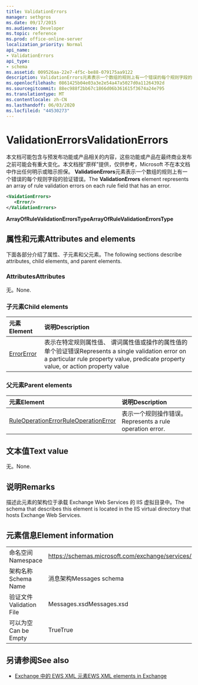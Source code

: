 ```yaml
---
title: ValidationErrors
manager: sethgros
ms.date: 09/17/2015
ms.audience: Developer
ms.topic: reference
ms.prod: office-online-server
localization_priority: Normal
api_name:
- ValidationErrors
api_type:
- schema
ms.assetid: 009526aa-22e7-4f5c-be88-079175aa9122
description: ValidationErrors元素表示一个数组的规则上有一个错误的每个规则字段的验证错误。
ms.openlocfilehash: 0861425b04e03a3e2e54a47a5027d0a11264392d
ms.sourcegitcommit: 88ec988f2bb67c1866d06b361615f3674a24e795
ms.translationtype: MT
ms.contentlocale: zh-CN
ms.lasthandoff: 06/03/2020
ms.locfileid: "44530273"
---
```

# <a name="validationerrors"></a><span data-ttu-id="81be7-103">ValidationErrors</span><span class="sxs-lookup"><span data-stu-id="81be7-103">ValidationErrors</span></span>

<span data-ttu-id="81be7-104">本文档可能包含与预发布功能或产品相关的内容，这些功能或产品在最终商业发布之前可能会有重大变化。本文档按"原样"提供，仅供参考，Microsoft 不在本文档中作出任何明示或暗示担保。 **ValidationErrors**元素表示一个数组的规则上有一个错误的每个规则字段的验证错误。</span><span class="sxs-lookup"><span data-stu-id="81be7-104">The **ValidationErrors** element represents an array of rule validation errors on each rule field that has an error.</span></span> 
  
```XML
<VaidationErrors>
   <Error/>
</ValidationErrors>
```

 <span data-ttu-id="81be7-105">**ArrayOfRuleValidationErrorsType**</span><span class="sxs-lookup"><span data-stu-id="81be7-105">**ArrayOfRuleValidationErrorsType**</span></span>
## <a name="attributes-and-elements"></a><span data-ttu-id="81be7-106">属性和元素</span><span class="sxs-lookup"><span data-stu-id="81be7-106">Attributes and elements</span></span>

<span data-ttu-id="81be7-107">下面各部分介绍了属性、子元素和父元素。</span><span class="sxs-lookup"><span data-stu-id="81be7-107">The following sections describe attributes, child elements, and parent elements.</span></span>
  
### <a name="attributes"></a><span data-ttu-id="81be7-108">Attributes</span><span class="sxs-lookup"><span data-stu-id="81be7-108">Attributes</span></span>

<span data-ttu-id="81be7-109">无。</span><span class="sxs-lookup"><span data-stu-id="81be7-109">None.</span></span>
  
### <a name="child-elements"></a><span data-ttu-id="81be7-110">子元素</span><span class="sxs-lookup"><span data-stu-id="81be7-110">Child elements</span></span>

|<span data-ttu-id="81be7-111">**元素**</span><span class="sxs-lookup"><span data-stu-id="81be7-111">**Element**</span></span>|<span data-ttu-id="81be7-112">**说明**</span><span class="sxs-lookup"><span data-stu-id="81be7-112">**Description**</span></span>|
|:-----|:-----|
|[<span data-ttu-id="81be7-113">Error</span><span class="sxs-lookup"><span data-stu-id="81be7-113">Error</span></span>](error.md) <br/> |<span data-ttu-id="81be7-114">表示在特定规则属性值、 谓词属性值或操作的属性值的单个验证错误</span><span class="sxs-lookup"><span data-stu-id="81be7-114">Represents a single validation error on a particular rule property value, predicate property value, or action property value</span></span>  <br/> |
   
### <a name="parent-elements"></a><span data-ttu-id="81be7-115">父元素</span><span class="sxs-lookup"><span data-stu-id="81be7-115">Parent elements</span></span>

|<span data-ttu-id="81be7-116">**元素**</span><span class="sxs-lookup"><span data-stu-id="81be7-116">**Element**</span></span>|<span data-ttu-id="81be7-117">**说明**</span><span class="sxs-lookup"><span data-stu-id="81be7-117">**Description**</span></span>|
|:-----|:-----|
|[<span data-ttu-id="81be7-118">RuleOperationError</span><span class="sxs-lookup"><span data-stu-id="81be7-118">RuleOperationError</span></span>](ruleoperationerror.md) <br/> |<span data-ttu-id="81be7-119">表示一个规则操作错误。</span><span class="sxs-lookup"><span data-stu-id="81be7-119">Represents a rule operation error.</span></span>  <br/> |
   
## <a name="text-value"></a><span data-ttu-id="81be7-120">文本值</span><span class="sxs-lookup"><span data-stu-id="81be7-120">Text value</span></span>

<span data-ttu-id="81be7-121">无。</span><span class="sxs-lookup"><span data-stu-id="81be7-121">None.</span></span>
  
## <a name="remarks"></a><span data-ttu-id="81be7-122">说明</span><span class="sxs-lookup"><span data-stu-id="81be7-122">Remarks</span></span>

<span data-ttu-id="81be7-123">描述此元素的架构位于承载 Exchange Web Services 的 IIS 虚拟目录中。</span><span class="sxs-lookup"><span data-stu-id="81be7-123">The schema that describes this element is located in the IIS virtual directory that hosts Exchange Web Services.</span></span>
  
## <a name="element-information"></a><span data-ttu-id="81be7-124">元素信息</span><span class="sxs-lookup"><span data-stu-id="81be7-124">Element information</span></span>

|||
|:-----|:-----|
|<span data-ttu-id="81be7-125">命名空间</span><span class="sxs-lookup"><span data-stu-id="81be7-125">Namespace</span></span>  <br/> |https://schemas.microsoft.com/exchange/services/2006/messages  <br/> |
|<span data-ttu-id="81be7-126">架构名称</span><span class="sxs-lookup"><span data-stu-id="81be7-126">Schema Name</span></span>  <br/> |<span data-ttu-id="81be7-127">消息架构</span><span class="sxs-lookup"><span data-stu-id="81be7-127">Messages schema</span></span>  <br/> |
|<span data-ttu-id="81be7-128">验证文件</span><span class="sxs-lookup"><span data-stu-id="81be7-128">Validation File</span></span>  <br/> |<span data-ttu-id="81be7-129">Messages.xsd</span><span class="sxs-lookup"><span data-stu-id="81be7-129">Messages.xsd</span></span>  <br/> |
|<span data-ttu-id="81be7-130">可以为空</span><span class="sxs-lookup"><span data-stu-id="81be7-130">Can be Empty</span></span>  <br/> |<span data-ttu-id="81be7-131">True</span><span class="sxs-lookup"><span data-stu-id="81be7-131">True</span></span>  <br/> |
   
## <a name="see-also"></a><span data-ttu-id="81be7-132">另请参阅</span><span class="sxs-lookup"><span data-stu-id="81be7-132">See also</span></span>



- [<span data-ttu-id="81be7-133">Exchange 中的 EWS XML 元素</span><span class="sxs-lookup"><span data-stu-id="81be7-133">EWS XML elements in Exchange</span></span>](ews-xml-elements-in-exchange.md)

